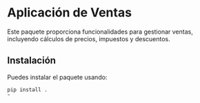 # Aplicación de Ventas

Este paquete proporciona funcionalidades para gestionar ventas, incluyendo cálculos de precios, impuestos y descuentos.

## Instalación

Puedes instalar el paquete usando:

```bash
pip install .
"